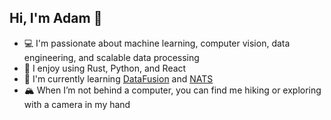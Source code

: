 ## Hi, I'm Adam 👋

- 💻 I'm passionate about machine learning, computer vision, data engineering, and scalable data processing
- 🔭 I enjoy using Rust, Python, and React
- 🌱 I'm currently learning [DataFusion](https://datafusion.apache.org) and [NATS](https://nats.io)
- 🏔️ When I’m not behind a computer, you can find me hiking or exploring with a camera in my hand

<!--
**apatyk/apatyk** is a ✨ _special_ ✨ repository because its `README.md` (this file) appears on your GitHub profile.

Here are some ideas to get you started:

- 🔭 I’m currently working on ...
- 🌱 I’m currently learning ...
- 👯 I’m looking to collaborate on ...
- 🤔 I’m looking for help with ...
- 💬 Ask me about ...
- 📫 How to reach me: ...
- 😄 Pronouns: ...
- ⚡ Fun fact: ...
-->

